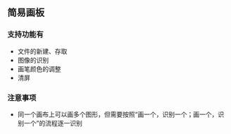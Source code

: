 ## 简易画板
### 支持功能有
* 文件的新建、存取
* 图像的识别
* 画笔颜色的调整
* 清屏
### 注意事项
* 同一个画布上可以画多个图形，但需要按照“画一个，识别一个；画一个，识别一个”的流程逐一识别
